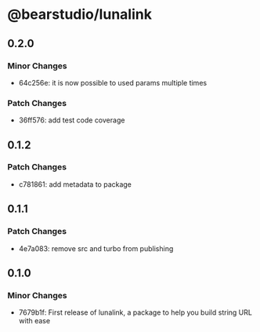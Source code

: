 # @bearstudio/lunalink

## 0.2.0

### Minor Changes

- 64c256e: it is now possible to used params multiple times

### Patch Changes

- 36ff576: add test code coverage

## 0.1.2

### Patch Changes

- c781861: add metadata to package

## 0.1.1

### Patch Changes

- 4e7a083: remove src and turbo from publishing

## 0.1.0

### Minor Changes

- 7679b1f: First release of lunalink, a package to help you build string URL with ease
